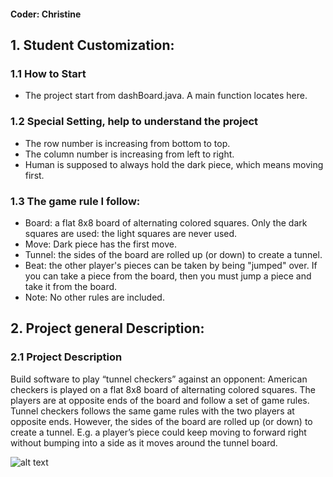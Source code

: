 #### Coder: Christine

## 1. Student Customization:
### 1.1 How to Start
- The project start from dashBoard.java. A main function locates here.

### 1.2 Special Setting, help to understand the project
- The row number is increasing from bottom to top.
- The column number is increasing from left to right.
- Human is supposed to always hold the dark piece, which means moving first.

### 1.3 The game rule I follow:
- Board: a flat 8x8 board of alternating colored squares. Only the dark squares are used: the light squares are never used.
- Move: Dark piece has the first move.
- Tunnel: the sides of the board are rolled up (or down) to create a tunnel. 
- Beat: the other player's pieces can be taken by being "jumped" over. If you can take a piece from the board, then you must jump a piece and take it from the board.
- Note: No other rules are included. 

## 2. Project general Description:
### 2.1 Project Description
Build software to play “tunnel checkers” against an opponent: 
American checkers is played on a flat 8x8 board of alternating colored squares.  The players are at opposite ends of the board and follow a set of game rules.
Tunnel checkers follows the same game rules with the two players at opposite ends.  However, the sides of the board are rolled up (or down) to create a tunnel.  E.g. a player’s piece could keep moving to forward right without bumping into a side as it moves around the tunnel board.

![alt text](img/1565487233835.jpg|width=100)

